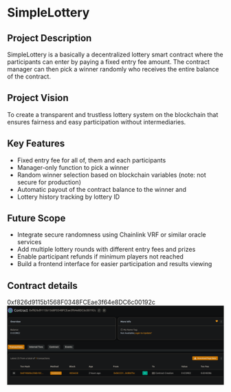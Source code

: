 # SimpleLottery

## Project Description
SimpleLottery is a basically a decentralized lottery smart contract where the participants can enter by paying a fixed entry fee amount. The contract manager can then  pick a winner randomly who receives the entire balance of the  contract.

## Project Vision
To create a transparent and trustless lottery system on the blockchain that ensures fairness and easy participation without intermediaries.

## Key Features
- Fixed entry fee for all of, them and each participants
- Manager-only function to pick a winner
- Random winner selection based on blockchain variables (note: not secure for production)
- Automatic payout of the contract balance to the winner and 
- Lottery history tracking by lottery ID

## Future Scope
- Integrate secure randomness using Chainlink VRF or similar oracle services
- Add multiple lottery rounds with different entry fees and prizes
- Enable participant refunds if minimum players not reached
- Build a frontend interface for easier participation and results viewing

## Contract details
0xf826d9115b1568F0348FCEae3f64e8DC6c00192c
![alt text](image.png)
